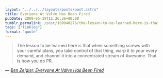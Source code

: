 ```yaml
---
layout: "../../../layouts/posts/post.astro"
title: Everyone At Valve Has Been Fired
pubDate: 2009-05-19T11:26:36+00:00
tumblr_permalink: /post/109940276/the-lesson-to-be-learned-here-is-that-when
tags: ["linklog"]
format: "quote"
---
```


> The lesson to be learned here is that when something screws with your careful plans, you take control of that thing, warp it to your every demand, and channel it into a concentrated stream of Awesome. That is how you do PR.

— <cite>[Ben Zeigler, _Everyone At Valve Has Been Fired_](https://doublebuffered.wordpress.com/2009/05/19/)</cite>
